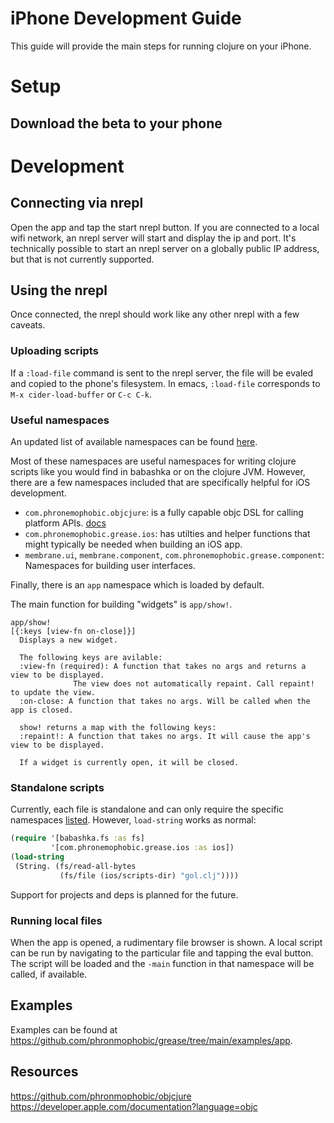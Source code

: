 # iPhone Development Guide

This guide will provide the main steps for running clojure on your iPhone.

# Setup

## Download the beta to your phone

# Development

## Connecting via nrepl

Open the app and tap the start nrepl button. If you are connected to a
local wifi network, an nrepl server will start and display the
ip and port. It's technically possible to start an nrepl server
on a globally public IP address, but that is not currently supported.

## Using the nrepl

Once connected, the nrepl should work like any other nrepl with a few caveats.

### Uploading scripts

If a `:load-file` command is sent to the nrepl server, the file will be evaled
and copied to the phone's filesystem. In emacs, `:load-file` corresponds to
`M-x cider-load-buffer` or `C-c C-k`.

### Useful namespaces

An updated list of available namespaces can be found [here](https://github.com/phronmophobic/grease/blob/cf3207f92ae00ff351a4a65e391e62165a713602/src/com/phronemophobic/grease/ios.clj#L455).

Most of these namespaces are useful namespaces for writing clojure scripts like you would find in babashka or on the clojure JVM. However, there are a few namespaces included that are specifically helpful for iOS development.

- `com.phronemophobic.objcjure`: is a fully capable objc DSL for calling platform APIs. [docs](https://github.com/phronmophobic/objcjure)
- `com.phronemophobic.grease.ios`: has utilties and helper functions that might typically be needed when building an iOS app.
- `membrane.ui`, `membrane.component`, `com.phronemophobic.grease.component`: Namespaces for building user interfaces.

Finally, there is an `app` namespace which is loaded by default.

The main function for building "widgets" is `app/show!`.

```
app/show!
[{:keys [view-fn on-close]}]
  Displays a new widget.

  The following keys are avilable:
  :view-fn (required): A function that takes no args and returns a view to be displayed.
              The view does not automatically repaint. Call repaint! to update the view.
  :on-close: A function that takes no args. Will be called when the app is closed.

  show! returns a map with the following keys:
  :repaint!: A function that takes no args. It will cause the app's view to be displayed.

  If a widget is currently open, it will be closed.
```

### Standalone scripts

Currently, each file is standalone and can only require the specific namespaces [listed](https://github.com/phronmophobic/grease/blob/cf3207f92ae00ff351a4a65e391e62165a713602/src/com/phronemophobic/grease/ios.clj#L455). However, `load-string` works as normal:

```clojure
(require '[babashka.fs :as fs]
         '[com.phronemophobic.grease.ios :as ios])
(load-string
 (String. (fs/read-all-bytes
           (fs/file (ios/scripts-dir) "gol.clj"))))
```

Support for projects and deps is planned for the future.

### Running local files

When the app is opened, a rudimentary file browser is shown. A local script can be run by navigating to the particular file and tapping the eval button. The script will be loaded and the `-main` function in that namespace will be called, if available.

## Examples

Examples can be found at https://github.com/phronmophobic/grease/tree/main/examples/app.

## Resources

https://github.com/phronmophobic/objcjure
https://developer.apple.com/documentation?language=objc
